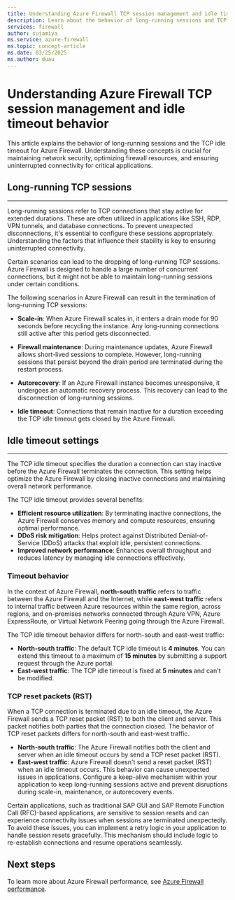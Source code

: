 ```yaml
---
title: Understanding Azure Firewall TCP session management and idle timeout behavior
description: Learn about the behavior of long-running sessions and TCP idle timeout for Azure Firewall.
services: firewall
author: sujamiya
ms.service: azure-firewall
ms.topic: concept-article
ms.date: 03/25/2025
ms.author: duau
---
```


# Understanding Azure Firewall TCP session management and idle timeout behavior

This article explains the behavior of long-running sessions and the TCP idle timeout for Azure Firewall. Understanding these concepts is crucial for maintaining network security, optimizing firewall resources, and ensuring uninterrupted connectivity for critical applications.

## Long-running TCP sessions
---

Long-running sessions refer to TCP connections that stay active for extended durations. These are often utilized in applications like SSH, RDP, VPN tunnels, and database connections. To prevent unexpected disconnections, it's essential to configure these sessions appropriately. Understanding the factors that influence their stability is key to ensuring uninterrupted connectivity.

Certain scenarios can lead to the dropping of long-running TCP sessions. Azure Firewall is designed to handle a large number of concurrent connections, but it might not be able to maintain long-running sessions under certain conditions.

The following scenarios in Azure Firewall can result in the termination of long-running TCP sessions:

- **Scale-in**: When Azure Firewall scales in, it enters a drain mode for 90 seconds before recycling the instance. Any long-running connections still active after this period gets disconnected.

- **Firewall maintenance**: During maintenance updates, Azure Firewall allows short-lived sessions to complete. However, long-running sessions that persist beyond the drain period are terminated during the restart process.

- **Autorecovery**: If an Azure Firewall instance becomes unresponsive, it undergoes an automatic recovery process. This recovery can lead to the disconnection of long-running sessions.

- **Idle timeout**: Connections that remain inactive for a duration exceeding the TCP idle timeout gets closed by the Azure Firewall.

## Idle timeout settings
---

The TCP idle timeout specifies the duration a connection can stay inactive before the Azure Firewall terminates the connection. This setting helps optimize the Azure Firewall by closing inactive connections and maintaining overall network performance.

The TCP idle timeout provides several benefits:

- **Efficient resource utilization**: By terminating inactive connections, the Azure Firewall conserves memory and compute resources, ensuring optimal performance.
- **DDoS risk mitigation**: Helps protect against Distributed Denial-of-Service (DDoS) attacks that exploit idle, persistent connections.
- **Improved network performance**: Enhances overall throughput and reduces latency by managing idle connections effectively.

### Timeout behavior

In the context of Azure Firewall, **north-south traffic** refers to traffic between the Azure Firewall and the Internet, while **east-west traffic** refers to internal traffic between Azure resources within the same region, across regions, and on-premises networks connected through Azure VPN, Azure ExpressRoute, or Virtual Network Peering going through the Azure Firewall. 

The TCP idle timeout behavior differs for north-south and east-west traffic:

- **North-south traffic**: The default TCP idle timeout is **4 minutes**. You can extend this timeout to a maximum of **15 minutes** by submitting a support request through the Azure portal.
- **East-west traffic**: The TCP idle timeout is fixed at **5 minutes** and can't be modified.

### TCP reset packets (RST)

When a TCP connection is terminated due to an idle timeout, the Azure Firewall sends a TCP reset packet (RST) to both the client and server. This packet notifies both parties that the connection closed. The behavior of TCP reset packets differs for north-south and east-west traffic.

- **North-south traffic**: The Azure Firewall notifies both the client and server when an idle timeout occurs by send a TCP reset packet (RST).
- **East-west traffic**: Azure Firewall doesn't send a reset packet (RST) when an idle timeout occurs. This behavior can cause unexpected issues in applications. Configure a keep-alive mechanism within your application to keep long-running sessions active and prevent disruptions during scale-in, maintenance, or autorecovery events.

Certain applications, such as traditional SAP GUI and SAP Remote Function Call (RFC)-based applications, are sensitive to session resets and can experience connectivity issues when sessions are terminated unexpectedly. To avoid these issues, you can implement a retry logic in your application to handle session resets gracefully. This mechanism should include logic to re-establish connections and resume operations seamlessly.

## Next steps

To learn more about Azure Firewall performance, see [Azure Firewall performance](firewall-performance.md).
